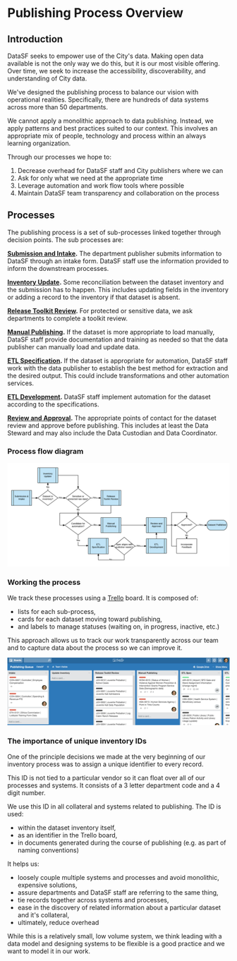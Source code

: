 # Publishing Process Overview

## Introduction

DataSF seeks to empower use of the City's data. Making open data available is not the only way we do this, but it is our most visible offering. Over time, we seek to increase the accessibility, discoverability, and understanding of City data.

We've designed the publishing process to balance our vision with operational realities. Specifically, there are hundreds of data systems across more than 50 departments.

We cannot apply a monolithic approach to data publishing. Instead, we apply patterns and best practices suited to our context. This involves an appropriate mix of people, technology and process within an always learning organization.

Through our processes we hope to:

1. Decrease overhead for DataSF staff and City publishers where we can
2. Ask for only what we need at the appropriate time
3. Leverage automation and work flow tools where possible
4. Maintain DataSF team transparency and collaboration on the process

## Processes

The publishing process is a set of sub-processes linked together through decision points. The sub processes are:

[**Submission and Intake**](/1_submission/README.md)**.** The department publisher submits information to DataSF through an intake form. DataSF staff use the information provided to inform the downstream processes.

[**Inventory Update**](/2_inventory/README.md)**.** Some reconciliation between the dataset inventory and the submission has to happen. This includes updating fields in the inventory or adding a record to the inventory if that dataset is absent.

[**Release Toolkit Review**](/3_release_toolkit_review/README.md)**.** For protected or sensitive data, we ask departments to complete a toolkit review.

[**Manual Publishing**](/4_manual_publishing/README.md)**.** If the dataset is more appropriate to load manually, DataSF staff provide documentation and training as needed so that the data publisher can manually load and update data.

[**ETL Specification**](/5_etl_specification/README.md)**.** If the dataset is appropriate for automation, DataSF staff work with the data publisher to establish the best method for extraction and the desired output. This could include transformations and other automation services.

[**ETL Development**](/6_etl_development/README.md)**.** DataSF staff implement automation for the dataset according to the specifications.

[**Review and Approval**](/7_review_and_approval/README.md)**.** The appropriate points of contact for the dataset review and approve before publishing. This includes at least the Data Steward and may also include the Data Custodian and Data Coordinator.

### Process flow diagram

![](/assets/publishing_process.png)

### Working the process

We track these processes using a [Trello](/technology/trello.md) board. It is composed of:

* lists for each sub-process,
* cards for each dataset moving toward publishing, 
* and labels to manage statuses \(waiting on, in progress, inactive, etc.\) 

This approach allows us to track our work transparently across our team and to capture data about the process so we can improve it.

![](/assets/trello_screen.png)

### The importance of unique inventory IDs

One of the principle decisions we made at the very beginning of our inventory process was to assign a unique identifier to every record.

This ID is not tied to a particular vendor so it can float over all of our processes and systems. It consists of a 3 letter department code and a 4 digit number.

We use this ID in all collateral and systems related to publishing. The ID is used:

* within the dataset inventory itself,
* as an identifier in the Trello board,
* in documents generated during the course of publishing \(e.g. as part of naming conventions\)

It helps us:

* loosely couple multiple systems and processes and avoid monolithic, expensive solutions,
* assure departments and DataSF staff are referring to the same thing,
* tie records together across systems and processes,
* ease in the discovery of related information about a particular dataset and it's collateral,
* ultimately, reduce overhead

While this is a relatively small, low volume system, we think leading with a data model and designing systems to be flexible is a good practice and we want to model it in our work.

